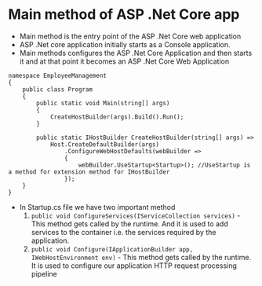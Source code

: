 # Main method of ASP .Net Core app

- Main method is the entry point of the ASP .Net Core web application
- ASP .Net core application initially starts as a Console application.
- Main methods configures the ASP .Net Core Application and then starts it and at that point it becomes an ASP .Net Core Web Application

```Example
namespace EmployeeManagement
{
    public class Program
    {
        public static void Main(string[] args)
        {
            CreateHostBuilder(args).Build().Run();
        }

        public static IHostBuilder CreateHostBuilder(string[] args) =>
            Host.CreateDefaultBuilder(args)
                .ConfigureWebHostDefaults(webBuilder =>
                {
                    webBuilder.UseStartup<Startup>(); //UseStartup is a method for extension method for IHostBuilder
                });
    }
}
```

- In Startup.cs file we have two important method
  1. `public void ConfigureServices(IServiceCollection services)` - This method gets called by the runtime. And it is used to add services to the container i.e. the services required by the application.
  2. `public void Configure(IApplicationBuilder app, IWebHostEnvironment env)` - This method gets called by the runtime. It is used to configure our application HTTP request processing pipeline
